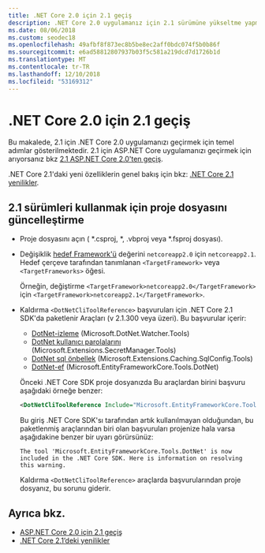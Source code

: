 ```yaml
---
title: .NET Core 2.0 için 2.1 geçiş
description: .NET Core 2.0 uygulamanız için 2.1 sürümüne yükseltme yapmayı öğrenin.
ms.date: 08/06/2018
ms.custom: seodec18
ms.openlocfilehash: 49afbf8f873ec8b5be8ec2aff0bdc074f5b0b86f
ms.sourcegitcommit: e6ad58812807937b03f5c581a219dcd7d1726b1d
ms.translationtype: MT
ms.contentlocale: tr-TR
ms.lasthandoff: 12/10/2018
ms.locfileid: "53169312"
---
```

# <a name="migrate-from-net-core-20-to-21"></a>.NET Core 2.0 için 2.1 geçiş

Bu makalede, 2.1 için .NET Core 2.0 uygulamanızı geçirmek için temel adımlar gösterilmektedir. 2.1 için ASP.NET Core uygulamanızı geçirmek için arıyorsanız bkz [2.1 ASP.NET Core 2.0'ten geçiş](/aspnet/core/migration/20_21).

.NET Core 2.1'daki yeni özelliklerin genel bakış için bkz: [.NET Core 2.1 yenilikler](../whats-new/dotnet-core-2-1.md).

## <a name="update-the-project-file-to-use-21-versions"></a>2.1 sürümleri kullanmak için proje dosyasını güncelleştirme

* Proje dosyasını açın ( \*.csproj, \*, .vbproj veya \*.fsproj dosyası).

* Değişiklik [hedef Framework'ü](../../standard/frameworks.md) değerini `netcoreapp2.0` için `netcoreapp2.1`. Hedef çerçeve tarafından tanımlanan `<TargetFramework>` veya `<TargetFrameworks>` öğesi.

  Örneğin, değiştirme `<TargetFramework>netcoreapp2.0</TargetFramework>` için `<TargetFramework>netcoreapp2.1</TargetFramework>`.

* Kaldırma `<DotNetCliToolReference>` başvuruları için .NET Core 2.1 SDK'da paketlenir Araçları (v 2.1.300 veya üzeri). Bu başvurular içerir:

  * [DotNet-izleme](https://github.com/aspnet/DotNetTools/blob/master/src/dotnet-watch/README.md) (Microsoft.DotNet.Watcher.Tools)
  * [DotNet kullanıcı parolalarını](https://github.com/aspnet/DotNetTools/blob/master/src/dotnet-user-secrets/README.md) (Microsoft.Extensions.SecretManager.Tools)
  * [DotNet sql önbellek](https://github.com/aspnet/DotNetTools/blob/master/src/dotnet-sql-cache/README.md) (Microsoft.Extensions.Caching.SqlConfig.Tools)
  * [DotNet-ef](/ef/core/miscellaneous/cli/dotnet) (Microsoft.EntityFrameworkCore.Tools.DotNet)
  
  Önceki .NET Core SDK proje dosyanızda Bu araçlardan birini başvuru aşağıdaki örneğe benzer:

  ```xml
  <DotNetCliToolReference Include="Microsoft.EntityFrameworkCore.Tools.DotNet" Version="2.0.0" />
  ```

  Bu giriş .NET Core SDK'sı tarafından artık kullanılmayan olduğundan, bu paketlenmiş araçlarından biri olan başvuruları projenize hala varsa aşağıdakine benzer bir uyarı görürsünüz:
  
  `The tool 'Microsoft.EntityFrameworkCore.Tools.DotNet' is now included in the .NET Core SDK. Here is information on resolving this warning.`
  
  Kaldırma `<DotNetCliToolReference>` araçlarda başvurularından proje dosyanız, bu sorunu giderir.

## <a name="see-also"></a>Ayrıca bkz.

* [ASP.NET Core 2.0 için 2.1 geçiş](/aspnet/core/migration/20_21)  
* [.NET Core 2.1’deki yenilikler](../whats-new/dotnet-core-2-1.md)  
